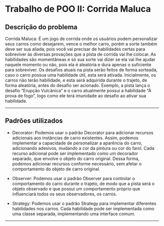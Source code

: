 # Trabalho de POO II: Corrida Maluca

## Descrição do problema

Corrida Maluca: É um jogo de corrida onde os usuários podem personalizar seus carros como desejarem, vence o melhor carro, porém a sorte também deve ser sua aliada, pois você vai precisar de habilidades certas para sobreviver às diversas provações que a pista de corrida vai lhe colocar. As habilidades são momentâneas e só sua sorte vai dizer se ela vai lhe ajudar naquele momento ou não, pois ela é aleatória e dura apenas o suficiente para sobreviver. Os desafios atuais na pista serão feitos de forma  sorteada, caso o carro possua uma habilidade útil, esta será ativada. Inicialmente, os carros não terão habilidade, e esta será adquirida durante o trajeto, de forma aleatória, antes do desafio ser acionado. Exemplo, a pista lança o desafio “Erupção Vulcânica” e o carro atualmente possui a habilidade “À prova de fogo”, logo como ele terá imunidade ao desafio ao ativar sua habilidade.

---

## Padrões utilizados

- Decorator: Podemos usar o padrão Decorator para adicionar recursos adicionais aos instâncias de carro existentes. Assim, podemos implementar a capacidade de personalizar a aparência do carro, adicionando adesivos, mudando a cor da pintura ou cor do farol. Cada recurso adicional pode ser implementado como um decorador separado, que envolve o objeto do carro original. Dessa forma, podemos adicionar recursos conforme necessário, sem afetar o comportamento do objeto de carro original.

- Observer: Podemos usar o padrão Observer para controlar o comportamento do carro durante o trajeto, de modo que a pista será o objeto observado e que possui um comportamento próprio que influenciará todos os seus observadores, os carros.

- Strategy: Podemos usar o padrão Strategy para implementar diferentes habilidades nos carros. Cada habilidade pode ser implementada como uma classe separada, implementando uma interface comum. 


---